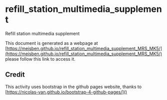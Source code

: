 # refill_station_multimedia_supplement
 Refill station multimedia supplement

This document is generated as a webpage at [https://meisben.github.io/refill_station_multimedia_supplement_MRS_MK5/](https://meisben.github.io/refill_station_multimedia_supplement_MRS_MK5/) please follow this link to access it.

## Credit

This activity uses bootstrap in the github pages website, thanks to [https://nicolas-van.github.io/bootstrap-4-github-pages/]()
